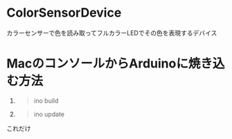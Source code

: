 ColorSensorDevice
=================

カラーセンサーで色を読み取ってフルカラーLEDでその色を表現するデバイス

# MacのコンソールからArduinoに焼き込む方法
1. > ino build
2. > ino update

これだけ
